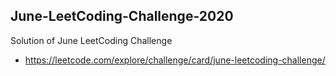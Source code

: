 ## June-LeetCoding-Challenge-2020
Solution of June LeetCoding Challenge
- https://leetcode.com/explore/challenge/card/june-leetcoding-challenge/
